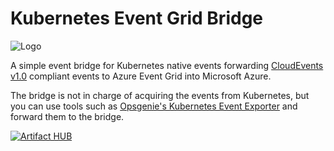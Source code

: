 # Kubernetes Event Grid Bridge

![Logo](https://raw.githubusercontent.com/tomkerkhove/k8s-event-grid-bridge-test/main/docs/media/logo-with-name.png)

A simple event bridge for Kubernetes native events forwarding [CloudEvents v1.0](https://cloudevents.io/) compliant events to Azure Event Grid into Microsoft Azure.

The bridge is not in charge of acquiring the events from Kubernetes, but you can use tools such as [Opsgenie's Kubernetes Event Exporter](https://github.com/opsgenie/kubernetes-event-exporter) and forward them to the bridge.

[![Artifact HUB](https://img.shields.io/endpoint?url=https://artifacthub.io/badge/repository/k8s-event-grid-bridge-test)](https://artifacthub.io/packages/search?repo=k8s-event-grid-bridge-test)